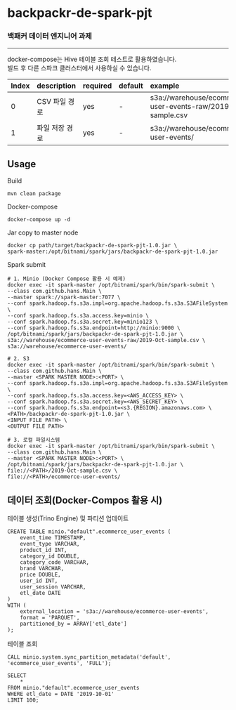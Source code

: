 # backpackr-de-spark-pjt
### 백패커 데이터 엔지니어 과제

-----
docker-compose는 Hive 테이블 조회 테스트로 활용하였습니다.  
빌드 후 다른 스파크 클러스터에서 사용하실 수 있습니다.

| Index          | description | required | default      | example                                                             |
|:---------------|:------------|:---------|:-------------|:--------------------------------------------------------------------|
| 0              | CSV 파일 경로   | yes      | -            | s3a://warehouse/ecommerce-user-events-raw/2019-Oct-sample.csv       |
| 1              | 파일 저장 경로    | yes      | -            | s3a://warehouse/ecommerce-user-events/                                                             |


Usage
-----

Build

    mvn clean package

Docker-compose

    docker-compose up -d

Jar copy to master node

    docker cp path/target/backpackr-de-spark-pjt-1.0.jar \
    spark-master:/opt/bitnami/spark/jars/backpackr-de-spark-pjt-1.0.jar

Spark submit
    
    # 1. Minio (Docker Compose 활용 시 예제)
    docker exec -it spark-master /opt/bitnami/spark/bin/spark-submit \
    --class com.github.hans.Main \
    --master spark://spark-master:7077 \
    --conf spark.hadoop.fs.s3a.impl=org.apache.hadoop.fs.s3a.S3AFileSystem \
    --conf spark.hadoop.fs.s3a.access.key=minio \
    --conf spark.hadoop.fs.s3a.secret.key=minio123 \
    --conf spark.hadoop.fs.s3a.endpoint=http://minio:9000 \
    /opt/bitnami/spark/jars/backpackr-de-spark-pjt-1.0.jar \
    s3a://warehouse/ecommerce-user-events-raw/2019-Oct-sample.csv \ 
    s3a://warehouse/ecommerce-user-events/

    # 2. S3
    docker exec -it spark-master /opt/bitnami/spark/bin/spark-submit \
    --class com.github.hans.Main \
    --master <SPARK MASTER NODE>:<PORT> \
    --conf spark.hadoop.fs.s3a.impl=org.apache.hadoop.fs.s3a.S3AFileSystem \
    --conf spark.hadoop.fs.s3a.access.key=<AWS_ACCESS_KEY> \
    --conf spark.hadoop.fs.s3a.secret.key=<AWS_SECRET_KEY> \
    --conf spark.hadoop.fs.s3a.endpoint=<s3.{REGION}.amazonaws.com> \
    <PATH>/backpackr-de-spark-pjt-1.0.jar \
    <INPUT FILE PATH> \ 
    <OUTPUT FILE PATH>
    
    # 3. 로컬 파일시스템
    docker exec -it spark-master /opt/bitnami/spark/bin/spark-submit \
    --class com.github.hans.Main \
    --master <SPARK MASTER NODE>:<PORT> \
    /opt/bitnami/spark/jars/backpackr-de-spark-pjt-1.0.jar \
    file://<PATH>/2019-Oct-sample.csv \
    file://<PATH>/ecommerce-user-events/

데이터 조회(Docker-Compos 활용 시)
-----
테이블 생성(Trino Engine) 및 파티션 업데이트

    CREATE TABLE minio."default".ecommerce_user_events (
        event_time TIMESTAMP,
        event_type VARCHAR,
        product_id INT,
        category_id DOUBLE,
        category_code VARCHAR,
        brand VARCHAR,
        price DOUBLE,
        user_id	INT,
        user_session VARCHAR,
        etl_date DATE
    )
    WITH (
        external_location = 's3a://warehouse/ecommerce-user-events',
        format = 'PARQUET',
        partitioned_by = ARRAY['etl_date']
    );

테이블 조회
    
    CALL minio.system.sync_partition_metadata('default', 'ecommerce_user_events', 'FULL');

    SELECT
        *
    FROM minio."default".ecommerce_user_events 
    WHERE etl_date = DATE '2019-10-01'
    LIMIT 100;
    

    
